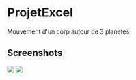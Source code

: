 # ProjetExcel
Mouvement d'un corp autour de 3 planetes

## Screenshots
![](https://img.sshort.net/i/wnx2.png)
![](https://img.sshort.net/i/wBiI.png)